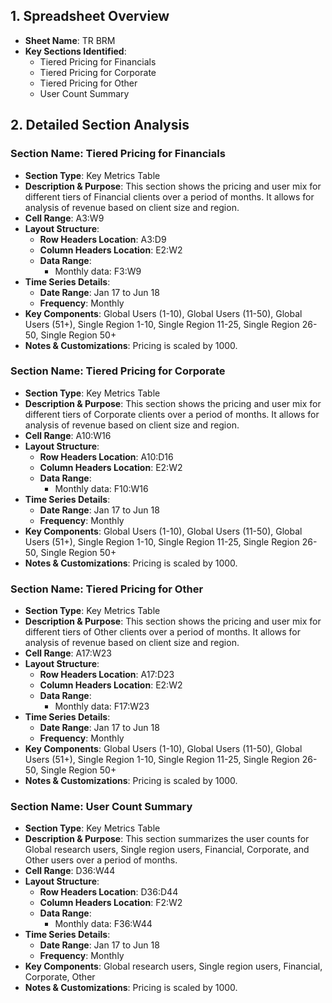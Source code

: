## 1. Spreadsheet Overview
- **Sheet Name**: TR BRM
- **Key Sections Identified**:
    - Tiered Pricing for Financials
    - Tiered Pricing for Corporate
    - Tiered Pricing for Other
    - User Count Summary

## 2. Detailed Section Analysis

### Section Name: Tiered Pricing for Financials
- **Section Type**: Key Metrics Table
- **Description & Purpose**: This section shows the pricing and user mix for different tiers of Financial clients over a period of months. It allows for analysis of revenue based on client size and region.
- **Cell Range**: A3:W9
- **Layout Structure**:
    - **Row Headers Location**: A3:D9
    - **Column Headers Location**: E2:W2
    - **Data Range**:
      - Monthly data: F3:W9
- **Time Series Details**:
    - **Date Range**: Jan 17 to Jun 18
    - **Frequency**: Monthly
- **Key Components**: Global Users (1-10), Global Users (11-50), Global Users (51+), Single Region 1-10, Single Region 11-25, Single Region 26-50, Single Region 50+
- **Notes & Customizations**: Pricing is scaled by 1000.

### Section Name: Tiered Pricing for Corporate
- **Section Type**: Key Metrics Table
- **Description & Purpose**: This section shows the pricing and user mix for different tiers of Corporate clients over a period of months. It allows for analysis of revenue based on client size and region.
- **Cell Range**: A10:W16
- **Layout Structure**:
    - **Row Headers Location**: A10:D16
    - **Column Headers Location**: E2:W2
    - **Data Range**:
      - Monthly data: F10:W16
- **Time Series Details**:
    - **Date Range**: Jan 17 to Jun 18
    - **Frequency**: Monthly
- **Key Components**: Global Users (1-10), Global Users (11-50), Global Users (51+), Single Region 1-10, Single Region 11-25, Single Region 26-50, Single Region 50+
- **Notes & Customizations**: Pricing is scaled by 1000.

### Section Name: Tiered Pricing for Other
- **Section Type**: Key Metrics Table
- **Description & Purpose**: This section shows the pricing and user mix for different tiers of Other clients over a period of months. It allows for analysis of revenue based on client size and region.
- **Cell Range**: A17:W23
- **Layout Structure**:
    - **Row Headers Location**: A17:D23
    - **Column Headers Location**: E2:W2
    - **Data Range**:
      - Monthly data: F17:W23
- **Time Series Details**:
    - **Date Range**: Jan 17 to Jun 18
    - **Frequency**: Monthly
- **Key Components**: Global Users (1-10), Global Users (11-50), Global Users (51+), Single Region 1-10, Single Region 11-25, Single Region 26-50, Single Region 50+
- **Notes & Customizations**: Pricing is scaled by 1000.

### Section Name: User Count Summary
- **Section Type**: Key Metrics Table
- **Description & Purpose**: This section summarizes the user counts for Global research users, Single region users, Financial, Corporate, and Other users over a period of months.
- **Cell Range**: D36:W44
- **Layout Structure**:
    - **Row Headers Location**: D36:D44
    - **Column Headers Location**: F2:W2
    - **Data Range**:
      - Monthly data: F36:W44
- **Time Series Details**:
    - **Date Range**: Jan 17 to Jun 18
    - **Frequency**: Monthly
- **Key Components**: Global research users, Single region users, Financial, Corporate, Other
- **Notes & Customizations**: Pricing is scaled by 1000.
